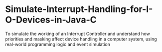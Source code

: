 # Simulate-Interrupt-Handling-for-I-O-Devices-in-Java-C
To simulate the working of an Interrupt Controller and understand how priorities and masking affect device handling in a computer system, using real-world programming logic and event simulation
